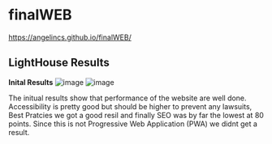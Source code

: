 # finalWEB

https://angelincs.github.io/finalWEB/


## LightHouse Results

**Inital Results**
![image](https://github.com/AngelinCS/finalWEB/assets/59464059/55fdbe76-d267-436c-9774-2adfc8c4aae8)
![image](https://github.com/AngelinCS/finalWEB/assets/59464059/de77047d-c744-4ee5-a1c0-9f5e543d5c7a)

The initual results show that performance of the website are well done. Accessibility is pretty good but should be higher to prevent any lawsuits, Best Pratcies we got a good resil and finally SEO was by far the lowest at 80 points. Since this is not Progressive Web Application (PWA) we didnt get  a result.
